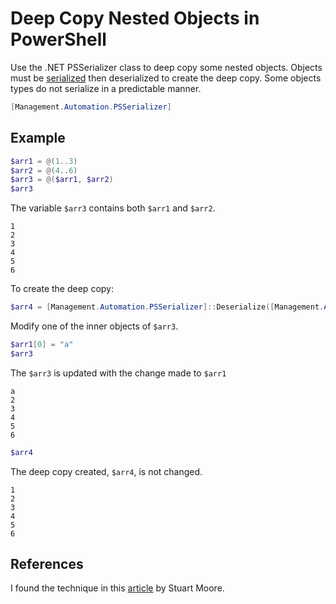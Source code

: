 # Deep Copy Nested Objects in PowerShell

Use the .NET PSSerializer class to deep copy some nested objects.
Objects must be [serialized](../concepts/understand-serialize-versus-deserialize.md) then deserialized to create the deep copy.
Some objects types do not serialize in a predictable manner.

```powershell
[Management.Automation.PSSerializer]
```

## Example

```powershell
$arr1 = @(1..3)
$arr2 = @(4..6)
$arr3 = @($arr1, $arr2)
$arr3
```

The variable `$arr3` contains both `$arr1` and `$arr2`.

```text
1
2
3
4
5
6
```

To create the deep copy:

```powershell
$arr4 = [Management.Automation.PSSerializer]::Deserialize([Management.Automation.PSSerializer]::Serialize($arr3))
```

Modify one of the inner objects of `$arr3`.

```powershell
$arr1[0] = "a"
$arr3
```

The `$arr3` is updated with the change made to `$arr1`

```text
a
2
3
4
5
6
```

```powershell
$arr4
```

The deep copy created, `$arr4`, is not changed.

```text
1
2
3
4
5
6
```

## References

I found the technique in this [article](https://stuart-moore.com/deep-copy-nested-arrays-in-powershell) by Stuart Moore.
